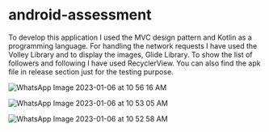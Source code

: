 # android-assessment


To develop this application I used the MVC design pattern and  Kotlin as a programming language. For handling the network requests I have used the Volley Library and to display the images, Glide Library. To show the list of followers and following I have used RecyclerView. You can also find the apk file in release section just for the testing purpose.

![WhatsApp Image 2023-01-06 at 10 56 16 AM](https://user-images.githubusercontent.com/26799447/211049068-34acc734-283a-44a5-ae8b-386a66be3795.jpeg)


![WhatsApp Image 2023-01-06 at 10 53 05 AM](https://user-images.githubusercontent.com/26799447/211049248-32ae3816-6b1c-472d-8458-837059198d60.jpeg)


![WhatsApp Image 2023-01-06 at 10 52 58 AM](https://user-images.githubusercontent.com/26799447/211049350-a8c7eeb5-2b96-48f1-8dce-665505bc4567.jpeg)
